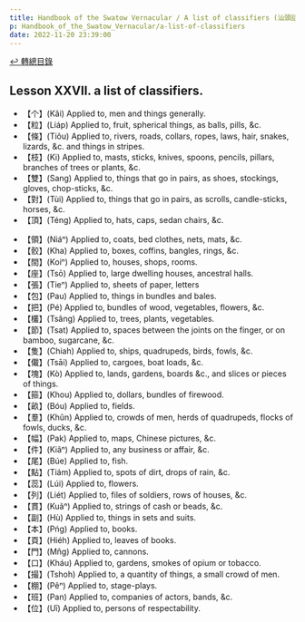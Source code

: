 ```yaml
---
title: Handbook of the Swatow Vernacular / A list of classifiers (汕頭話讀本之量詞列表)
p: Handbook_of_the_Swatow_Vernacular/a-list-of-classifiers
date: 2022-11-20 23:39:00
---
```


[↩️ 轉總目錄](/Handbook_of_the_Swatow_Vernacular)

## Lesson XXVII. a list of classifiers.

* 【个】(Kâi) Applied to, men and things generally.
* 【粒】(Liáp) Applied to, fruit, spherical things, as balls, pills, &c.
* 【條】(Tiôu) Applied to, rivers, roads, collars, ropes, laws, hair, snakes, lizards, &c. and things in stripes.
* 【枝】(Ki) Applied to, masts, sticks, knives, spoons, pencils, pillars, branches of trees or plants, &c.
* 【雙】(Sang) Applied to, things that go in pairs, as shoes, stockings, gloves, chop-sticks, &c.
* 【對】(Tùi) Applied to, things that go in pairs, as scrolls, candle-sticks, horses, &c.
* 【頂】(Téng) Applied to, hats, caps, sedan chairs, &c.
<!--more-->
* 【領】(Niáⁿ) Applied to, coats, bed clothes, nets, mats, &c.
* 【骹】(Kha) Applied to, boxes, coffins, bangles, rings, &c.
* 【間】(Koiⁿ) Applied to, houses, shops, rooms.
* 【座】(Tsō) Applied to, large dwelling houses, ancestral halls.
* 【張】(Tieⁿ) Applied to, sheets of paper, letters
* 【包】(Pau) Applied to, things in bundles and bales.
* 【把】(Pé) Applied to, bundles of wood, vegetables, flowers, &c.
* 【欉】(Tsâng) Applied to, trees, plants, vegetables.
* 【節】(Tsat) Applied to, spaces between the joints on the finger, or on bamboo, sugarcane, &c.
* 【隻】(Chiah) Applied to, ships, quadrupeds, birds, fowls, &c.
* 【儎】(Tsāi) Applied to, cargoes, boat loads, &c.
* 【塊】(Kò) Applied to, lands, gardens, boards &c., and slices or pieces of things.
* 【箍】(Khou) Applied to, dollars, bundles of firewood.
* 【畝】(Bóu) Applied to, fields.
* 【羣】(Khûn) Applied to, crowds of men, herds of quadrupeds, flocks of fowls, ducks, &c.
* 【幅】(Pak) Applied to, maps, Chinese pictures, &c.
* 【件】(Kiãⁿ) Applied to, any business or affair, &c.
* 【尾】(Búe) Applied to, fish.
* 【點】(Tiám) Applied to, spots of dirt, drops of rain, &c.
* 【蕊】(Lúi) Applied to, flowers.
* 【列】(Liét) Applied to, files of soldiers, rows of houses, &c.
* 【貫】(Kuãⁿ) Applied to, strings of cash or beads, &c.
* 【副】(Hù) Applied to, things in sets and suits.
* 【本】(Pńg) Applied to, books.
* 【頁】(Hiéh) Applied to, leaves of books.
* 【門】(Mn̂g) Applied to, cannons.
* 【口】(Kháu) Applied to, gardens, smokes of opium or tobacco.
* 【撮】(Tshoh) Applied to, a quantity of things, a small crowd of men.
* 【棚】(Pêⁿ) Applied to, stage-plays.
* 【班】(Pan) Applied to, companies of actors, bands, &c.
* 【位】(Uī) Applied to, persons of respectability.
